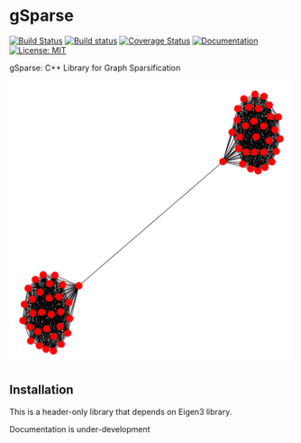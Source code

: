 # gSparse

[![Build Status](https://travis-ci.org/As-12/gSparse.svg?branch=master)](https://travis-ci.org/As-12/gSparse) [![Build status](https://ci.appveyor.com/api/projects/status/58mii1ji8rwtr630?svg=true)](https://ci.appveyor.com/project/As-12/gsparse) [![Coverage Status](https://coveralls.io/repos/github/As-12/Header-only-skeleton/badge.svg?branch=master)](https://coveralls.io/github/As-12/Header-only-skeleton?branch=master) [![Documentation](https://codedocs.xyz/As-12/gSparse.svg)](https://codedocs.xyz/As-12/gSparse/) [![License: MIT](https://img.shields.io/badge/License-MIT-yellow.svg)](https://opensource.org/licenses/MIT)


gSparse: C++ Library for Graph Sparsification 

![Intro](https://github.com/As-12/gSparse/blob/master/Visualization/SpectralSparsification.gif)


## Installation

This is a header-only library that depends on Eigen3 library.


Documentation is under-development